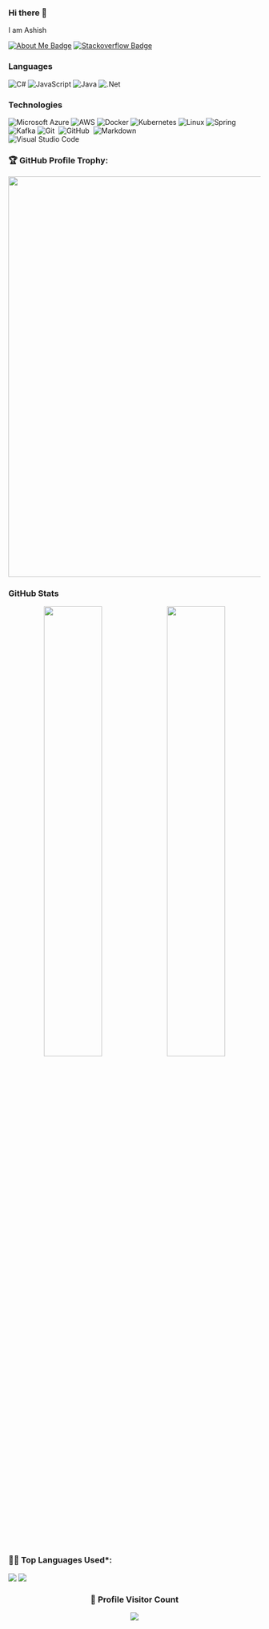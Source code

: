 ### Hi there 👋
I am Ashish

[![About Me Badge](https://img.shields.io/badge/-about.me-white?style=for-the-badge&logo=about.me&logoColor=00a98f&link=https://about.me/nileshgule/)](https://about.me/ashishsingh4u/) 
[![Stackoverflow Badge](https://img.shields.io/badge/-stackoverflow-white?style=for-the-badge&logo=stack-overflow&logoColor=FE7A16&link=https://stackoverflow.com/story/ashishsingh4u/)](https://stackoverflow.com/story/nileshgule/) 

### Languages

![C#](https://img.shields.io/badge/C%23-239120?logo=c-sharp)
![JavaScript](https://img.shields.io/badge/-JavaScript-000?&logo=JavaScript)
![Java](https://img.shields.io/badge/-Java-000?&logo=Java&logoColor=007396)
![.Net](https://img.shields.io/badge/.NET-5C2D91?logo=.net)

### Technologies
![Microsoft Azure](https://img.shields.io/badge/Microsoft_Azure-000?logo=microsoft-azure)
![AWS](https://img.shields.io/badge/-AWS-000?&logo=Amazon-AWS&logoColor=F90)
![Docker](https://img.shields.io/badge/-Docker-000?&logo=Docker)
![Kubernetes](https://img.shields.io/badge/-Kubernetes-000?&logo=Kubernetes)
![Linux](https://img.shields.io/badge/-Linux-000?&logo=Linux)
![Spring](https://img.shields.io/badge/-Spring-000?&logo=Spring)
![Kafka](https://img.shields.io/badge/-Kafka-000?&logo=Kafka)
![Git](https://img.shields.io/badge/-Git-05122A?style=flat&logo=git)&nbsp;
![GitHub](https://img.shields.io/badge/-GitHub-05122A?style=flat&logo=github)&nbsp;
![Markdown](https://img.shields.io/badge/-Markdown-05122A?style=flat&logo=markdown)\
![Visual Studio Code](https://img.shields.io/badge/-Visual%20Studio%20Code-05122A?style=flat&logo=visual-studio-code&logoColor=007ACC)&nbsp;

<!-- Profile Trophy -->
### 🏆 GitHub Profile Trophy:
<a href="https://github.com/ryo-ma/github-profile-trophy">
  <img width=800 src="https://github-profile-trophy.vercel.app/?username=ashishsingh4u&column=8&theme=darkhub&no-frame=true&no-bg=true"/>
</a>

### GitHub Stats
<p align="center">
  <img width="48%" src="https://github-readme-stats.vercel.app/api?username=ashishsingh4u&show_icons=true&theme=tokyonight" />
  <img width="48%" src="https://github-readme-streak-stats.herokuapp.com/?user=ashishsingh4u&theme=tokyonight" />
</p>

<!--   Top Languages Using -->
### 👨‍💻 Top Languages Used*:
![](https://github-profile-summary-cards.vercel.app/api/cards/repos-per-language?username=ashishsingh4u&theme=nord_dark)
![](https://github-profile-summary-cards.vercel.app/api/cards/most-commit-language?username=ashishsingh4u&theme=nord_dark)


<div align=center>
  <h3><b>📍 Profile Visitor Count</b></h3>
</div>
    
<!-- retro visitor counter -->  
<p align="center" >   
  <img src="https://profile-counter.glitch.me/ashishsingh4u/count.svg" />  
</p>

<!--
### 🤝🏻 &nbsp;Connect with Me

<p align="center">
<a href="https://linkedin.com/in/ashishsingh4u"><img src="https://img.shields.io/badge/-ashishsingh4u?style=flat&logo=Linkedin&logoColor=white"/></a>
